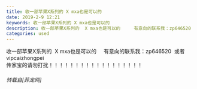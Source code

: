 ```yaml
---
title: 收一部苹果X系列的 X mxa也是可以的
date: 2019-2-9 12:21
keywords: 收一部苹果X系列的 X mxa也是可以的
description: 收一部苹果X系列的  X mxa也是可以的     有意向的联系我：zp646520  或者vipcaizhongpei传家宝的请勿打扰！！！！！！！！！！！！！！！！！！
categories: used
---
```

<td class="t_f" id="postmessage_2954157">

收一部苹果X系列的  X mxa也是可以的     有意向的联系我：zp646520  或者vipcaizhongpei<br/>
传家宝的请勿打扰！！！！！！！！！！！！！！！！！！</td>
###### 转载自[菲龙网]